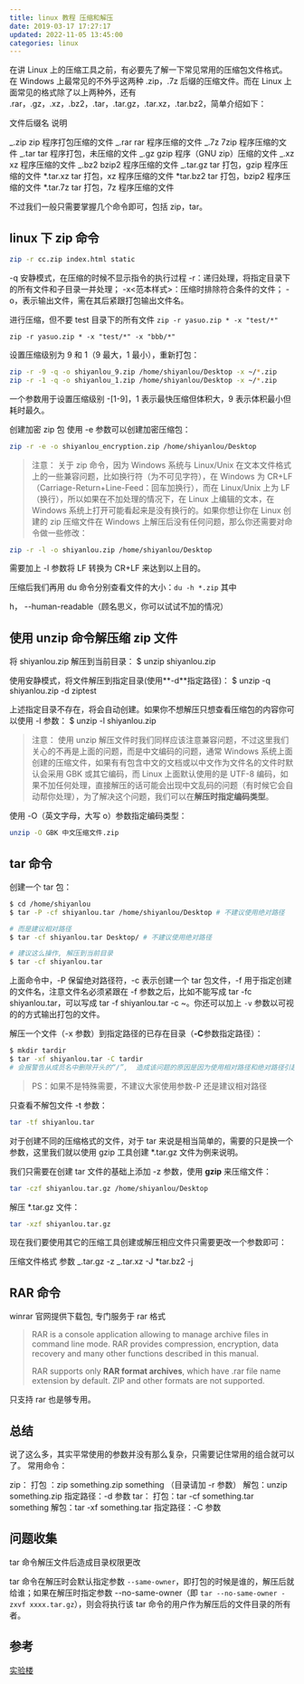 ```yaml
---
title: linux 教程 压缩和解压
date: 2019-03-17 17:27:17
updated: 2022-11-05 13:45:00
categories: linux
---
```


在讲 Linux 上的压缩工具之前，有必要先了解一下常见常用的压缩包文件格式。在 Windows 上最常见的不外乎这两种 .zip，.7z 后缀的压缩文件。而在 Linux 上面常见的格式除了以上两种外，还有 .rar，.gz，.xz，.bz2，.tar，.tar.gz，.tar.xz，.tar.bz2，简单介绍如下：

文件后缀名 说明

_.zip zip 程序打包压缩的文件
_.rar rar 程序压缩的文件
_.7z 7zip 程序压缩的文件
_.tar tar 程序打包，未压缩的文件
_.gz gzip 程序（GNU zip）压缩的文件
_.xz xz 程序压缩的文件
_.bz2 bzip2 程序压缩的文件
_.tar.gz tar 打包，gzip 程序压缩的文件
*.tar.xz tar 打包，xz 程序压缩的文件
*tar.bz2 tar 打包，bzip2 程序压缩的文件
\*.tar.7z tar 打包，7z 程序压缩的文件

不过我们一般只需要掌握几个命令即可，包括 zip，tar。

<!-- more -->

## linux 下 zip 命令

```sh
zip -r cc.zip index.html static
```

-q 安静模式，在压缩的时候不显示指令的执行过程
-r：递归处理，将指定目录下的所有文件和子目录一并处理；
-x<范本样式>：压缩时排除符合条件的文件；
-o，表示输出文件，需在其后紧跟打包输出文件名。

进行压缩，但不要 test 目录下的所有文件
`zip -r yasuo.zip * -x "test/*"`

`zip -r yasuo.zip * -x "test/*" -x "bbb/*"`

设置压缩级别为 9 和 1（9 最大，1 最小），重新打包：

```sh
zip -r -9 -q -o shiyanlou_9.zip /home/shiyanlou/Desktop -x ~/*.zip
zip -r -1 -q -o shiyanlou_1.zip /home/shiyanlou/Desktop -x ~/*.zip
```

一个参数用于设置压缩级别 -[1-9]，1 表示最快压缩但体积大，9 表示体积最小但耗时最久。

创建加密 zip 包
使用 -e 参数可以创建加密压缩包：

```sh
zip -r -e -o shiyanlou_encryption.zip /home/shiyanlou/Desktop
```

> 注意： 关于 zip 命令，因为 Windows 系统与 Linux/Unix 在文本文件格式上的一些兼容问题，比如换行符（为不可见字符），在 Windows 为 CR+LF（Carriage-Return+Line-Feed：回车加换行），而在 Linux/Unix 上为 LF（换行），所以如果在不加处理的情况下，在 Linux 上编辑的文本，在 Windows 系统上打开可能看起来是没有换行的。如果你想让你在 Linux 创建的 zip 压缩文件在 Windows 上解压后没有任何问题，那么你还需要对命令做一些修改：

```sh
zip -r -l -o shiyanlou.zip /home/shiyanlou/Desktop
```

需要加上 -l 参数将 LF 转换为 CR+LF 来达到以上目的。

压缩后我们再用 du 命令分别查看文件的大小：`du -h *.zip`
其中

h， --human-readable（顾名思义，你可以试试不加的情况）

## 使用 unzip 命令解压缩 zip 文件

将 shiyanlou.zip 解压到当前目录：
$ unzip shiyanlou.zip

使用安静模式，将文件解压到指定目录(使用**-d**指定路径)：
$ unzip -q shiyanlou.zip -d ziptest

上述指定目录不存在，将会自动创建。如果你不想解压只想查看压缩包的内容你可以使用 -l 参数：
$ unzip -l shiyanlou.zip

> 注意： 使用 unzip 解压文件时我们同样应该注意兼容问题，不过这里我们关心的不再是上面的问题，而是中文编码的问题，通常 Windows 系统上面创建的压缩文件，如果有有包含中文的文档或以中文作为文件名的文件时默认会采用 GBK 或其它编码，而 Linux 上面默认使用的是 UTF-8 编码，如果不加任何处理，直接解压的话可能会出现中文乱码的问题（有时候它会自动帮你处理），为了解决这个问题，我们可以在**解压时指定编码类型**。

使用 -O（英文字母，大写 o）参数指定编码类型：

```sh
unzip -O GBK 中文压缩文件.zip
```

## tar 命令

创建一个 tar 包：

```sh
$ cd /home/shiyanlou
$ tar -P -cf shiyanlou.tar /home/shiyanlou/Desktop # 不建议使用绝对路径

# 而是建议相对路径
$ tar -cf shiyanlou.tar Desktop/ # 不建议使用绝对路径

# 建议这么操作, 解压到当前目录
$ tar -cf shiyanlou.tar
```

上面命令中，-P 保留绝对路径符，-c 表示创建一个 tar 包文件，-f 用于指定创建的文件名，注意文件名必须紧跟在 -f 参数之后，比如不能写成 tar -fc shiyanlou.tar，可以写成 tar -f shiyanlou.tar -c ~。你还可以加上 `-v` 参数以可视的的方式输出打包的文件。

解压一个文件（-x 参数）到指定路径的已存在目录（**-C**参数指定路径）：

```sh
$ mkdir tardir
$ tar -xf shiyanlou.tar -C tardir
# 会报警告从成员名中删除开头的“/”,  造成该问题的原因是因为使用相对路径和绝对路径引起的。另外还有一种解决方法是，使用相对路径.
```

> PS：如果不是特殊需要，不建议大家使用参数-P
> 还是建议相对路径

只查看不解包文件 -t 参数：

```sh
tar -tf shiyanlou.tar
```

对于创建不同的压缩格式的文件，对于 tar 来说是相当简单的，需要的只是换一个参数，这里我们就以使用 gzip 工具创建 \*.tar.gz 文件为例来说明。

我们只需要在创建 tar 文件的基础上添加 -z 参数，使用 **gzip** 来压缩文件：

```sh
tar -czf shiyanlou.tar.gz /home/shiyanlou/Desktop
```

解压 \*.tar.gz 文件：

```sh
tar -xzf shiyanlou.tar.gz
```

现在我们要使用其它的压缩工具创建或解压相应文件只需要更改一个参数即可：

压缩文件格式 参数
_.tar.gz -z
_.tar.xz -J
\*tar.bz2 -j

## RAR 命令

winrar 官网提供下载包, 专门服务于 rar 格式

> RAR is a console application allowing to manage archive files in command line mode. RAR provides compression, encryption, data recovery and many other functions described in this manual.
>
> RAR supports only **RAR format archives**, which have .rar file name extension by default. ZIP and other formats are not supported.

只支持 rar 也是够专用。

## 总结

说了这么多，其实平常使用的参数并没有那么复杂，只需要记住常用的组合就可以了。 常用命令：

zip：
打包 ：zip something.zip something （目录请加 -r 参数）
解包：unzip something.zip
指定路径：-d 参数
tar：
打包：tar -cf something.tar something
解包：tar -xf something.tar
指定路径：-C 参数

## 问题收集

tar 命令解压文件后造成目录权限更改

tar 命令在解压时会默认指定参数 `--same-owner`，即打包的时候是谁的，解压后就给谁；如果在解压时指定参数 --no-same-owner（即 `tar --no-same-owner -zxvf xxxx.tar.gz`），则会将执行该 tar 命令的用户作为解压后的文件目录的所有者。

## 参考

[实验楼](https://www.shiyanlou.com/courses/1/learning/?id=61)
